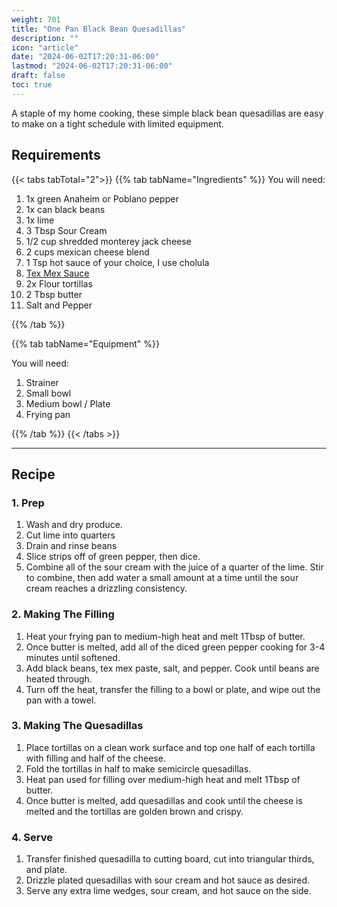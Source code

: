 ```yaml
---
weight: 701
title: "One Pan Black Bean Quesadillas"
description: ""
icon: "article"
date: "2024-06-02T17:20:31-06:00"
lastmod: "2024-06-02T17:20:31-06:00"
draft: false
toc: true
---
```


A staple of my home cooking, these simple black bean quesadillas are easy to
make on a tight schedule with limited equipment.

## Requirements

{{< tabs tabTotal="2">}} {{% tab tabName="Ingredients" %}} You will need:

1. 1x green Anaheim or Poblano pepper
2. 1x can black beans
3. 1x lime
4. 3 Tbsp Sour Cream
5. 1/2 cup shredded monterey jack cheese
6. 2 cups mexican cheese blend
7. 1 Tsp hot sauce of your choice, I use cholula
8. [Tex Mex Sauce](../sauces/texmex.md)
9. 2x Flour tortillas
10. 2 Tbsp butter
11. Salt and Pepper

{{% /tab %}}

{{% tab tabName="Equipment" %}}

You will need:

1. Strainer
2. Small bowl
3. Medium bowl / Plate
4. Frying pan

{{% /tab %}} {{< /tabs >}}

---

## Recipe

### 1. Prep

1. Wash and dry produce.
2. Cut lime into quarters
3. Drain and rinse beans
4. Slice strips off of green pepper, then dice.
5. Combine all of the sour cream with the juice of a quarter of the lime. Stir
   to combine, then add water a small amount at a time until the sour cream
   reaches a drizzling consistency.

### 2. Making The Filling

1. Heat your frying pan to medium-high heat and melt 1Tbsp of butter.
2. Once butter is melted, add all of the diced green pepper cooking for 3-4
   minutes until softened.
3. Add black beans, tex mex paste, salt, and pepper. Cook until beans are heated
   through.
4. Turn off the heat, transfer the filling to a bowl or plate, and wipe out the
   pan with a towel.

### 3. Making The Quesadillas

1. Place tortillas on a clean work surface and top one half of each tortilla
   with filling and half of the cheese.
2. Fold the tortillas in half to make semicircle quesadillas.
3. Heat pan used for filling over medium-high heat and melt 1Tbsp of butter.
4. Once butter is melted, add quesadillas and cook until the cheese is melted
   and the tortillas are golden brown and crispy.

### 4. Serve

1. Transfer finished quesadilla to cutting board, cut into triangular thirds,
   and plate.
2. Drizzle plated quesadillas with sour cream and hot sauce as desired.
3. Serve any extra lime wedges, sour cream, and hot sauce on the side.
